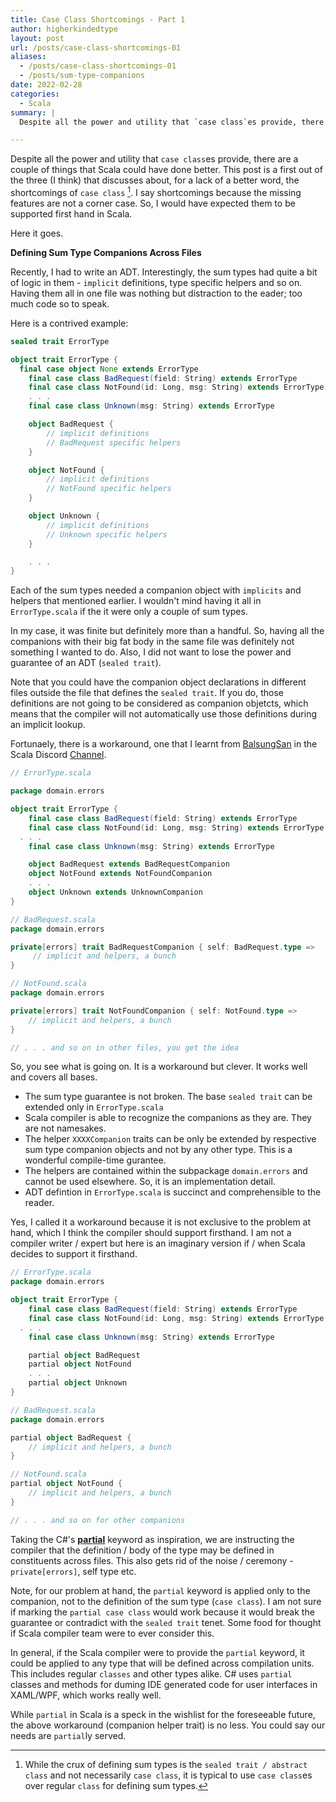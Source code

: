 ```yaml
---
title: Case Class Shortcomings - Part 1
author: higherkindedtype
layout: post
url: /posts/case-class-shortcomings-01
aliases:
  - /posts/case-class-shortcomings-01
  - /posts/sum-type-companions
date: 2022-02-28
categories:
  - Scala
summary: |
  Despite all the power and utility that `case class`es provide, there are a couple of things that Scala could have done better. This post discusses the situation of defining the (ADT) sum type companions across multiple files.

---
```


Despite all the power and utility that `case class`es provide, there are a couple of things that Scala could have done better. This post is a first out of the three (I think) that discusses about, for a lack of a better word, the shortcomings of `case class` [^1]. I say shortcomings because the missing features are not a corner case. So, I would have expected them to be supported first hand in Scala.

Here it goes.

**Defining Sum Type Companions Across Files**

Recently, I had to write an ADT. Interestingly, the sum types had quite a bit of logic in them - `implicit` definitions, type specific helpers and so on. Having them all in one file was nothing but distraction to the eader; too much code so to speak.

Here is a contrived example:

```scala
sealed trait ErrorType

object trait ErrorType {
  final case object None extends ErrorType
	final case class BadRequest(field: String) extends ErrorType
	final case class NotFound(id: Long, msg: String) extends ErrorType
	. . .
	final case class Unknown(msg: String) extends ErrorType

	object BadRequest {
		// implicit definitions
		// BadRequest specific helpers
	}

	object NotFound {
		// implicit definitions
		// NotFound specific helpers
	}

	object Unknown {
		// implicit definitions
		// Unknown specific helpers
	}

	. . .
}
```

Each of the sum types  needed a companion object with `implicits` and helpers that mentioned earlier. I wouldn't mind having it all in `ErrorType.scala` if the it were only a couple of sum types.

In my case, it was finite but definitely more than a handful. So, having all the companions with their big fat body in the same file was definitely not something I wanted to do. Also, I did not want to lose the power and guarantee of an ADT (`sealed trait`).

Note that you could have the companion object declarations in different files outside the file that defines the `sealed trait`. If you do, those definitions are not going to be considered as companion objetcts, which means that the compiler will not automatically use those definitions during an implicit lookup.

Fortunaely, there is a workaround, one that I learnt from [BalsungSan](https://users.scala-lang.org/u/balmungsan/summary) in the Scala Discord [Channel](https://discord.com/invite/scala).

```scala
// ErrorType.scala

package domain.errors

object trait ErrorType {
	final case class BadRequest(field: String) extends ErrorType
	final case class NotFound(id: Long, msg: String) extends ErrorType
  . . .
	final case class Unknown(msg: String) extends ErrorType

	object BadRequest extends BadRequestCompanion
	object NotFound extends NotFoundCompanion
	. . .
	object Unknown extends UnknownCompanion
}
```

```scala
// BadRequest.scala
package domain.errors

private[errors] trait BadRequestCompanion { self: BadRequest.type =>
	 // implicit and helpers, a bunch
}
```

```scala
// NotFound.scala
package domain.errors

private[errors] trait NotFoundCompanion { self: NotFound.type =>
	// implicit and helpers, a bunch
}

// . . . and so on in other files, you get the idea
```

So, you see what is going on. It is a workaround but clever. It works well and covers all bases.

* The sum type guarantee is not broken. The base `sealed trait` can be extended only in `ErrorType.scala`
* Scala compiler is able to recognize the companions as they are. They are not namesakes.
* The helper `XXXXCompanion` traits can be only be extended by respective sum type companion objects and not by any other type. This is a wonderful compile-time gurantee.
* The helpers are contained within the subpackage `domain.errors` and cannot be used elsewhere. So, it is an implementation detail.
* ADT defintion in `ErrorType.scala` is succinct and comprehensible to the reader.

Yes, I called it a workaround because it is not exclusive to the problem at hand, which I think the compiler should support firsthand. I am not a compiler writer / expert but here is an imaginary version if / when Scala decides to support it firsthand.

```scala
// ErrorType.scala
package domain.errors

object trait ErrorType {
	final case class BadRequest(field: String) extends ErrorType
	final case class NotFound(id: Long, msg: String) extends ErrorType
  . . .
	final case class Unknown(msg: String) extends ErrorType

	partial object BadRequest
	partial object NotFound
	. . .
	partial object Unknown
}

// BadRequest.scala
package domain.errors

partial object BadRequest {
	// implicit and helpers, a bunch
}

// NotFound.scala
partial object NotFound {
	// implicit and helpers, a bunch
}

// . . . and so on for other companions
```

Taking the C#'s [**partial**](https://docs.microsoft.com/en-us/dotnet/csharp/programming-guide/classes-and-structs/partial-classes-and-methods) keyword as inspiration, we are instructing the compiler that the definition / body of the type may be defined in constituents across files. This also gets rid of the noise / ceremony - `private[errors]`, self type etc.

Note, for our problem at hand, the `partial` keyword is applied only to the companion, not to the definition of the sum type (`case class`). I am not sure if marking the `partial case class` would work because it would break the guarantee or contradict with the `sealed trait` tenet. Some food for thought if Scala compiler team were to ever consider this.

In general, if the Scala compiler were to provide the `partial` keyword, it could be applied to any type that will be defined across compilation units. This includes regular `classes` and other types alike. C# uses `partial` classes and methods for duming IDE generated code for user interfaces in XAML/WPF, which works really well.

While `partial` in Scala is a speck in the wishlist for the foreseeable future, the above workaround (companion helper trait) is no less. You could say our needs are `partial`ly served.

[^1]: While the crux of defining sum types is the `sealed trait / abstract class` and not necessarily `case class`, it is typical to use `case class`es over regular `class` for defining sum types.
